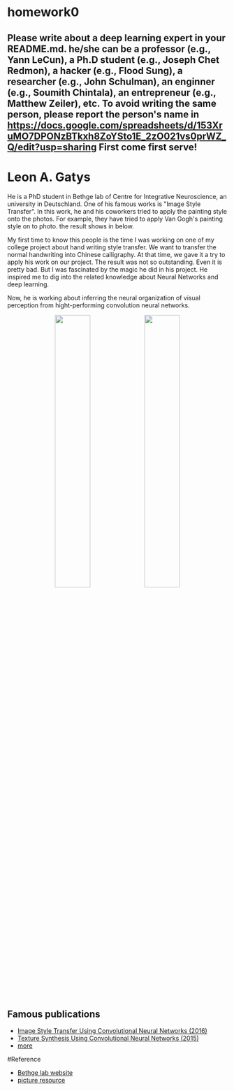 # homework0
Please write about a deep learning expert in your README.md.
he/she can be a professor (e.g., Yann LeCun), a Ph.D student (e.g., Joseph Chet Redmon), a hacker (e.g., Flood Sung), a researcher (e.g., John Schulman), an enginner (e.g., Soumith Chintala), an entrepreneur (e.g., Matthew Zeiler), etc.
To avoid writing the same person, please report the person's name in  
https://docs.google.com/spreadsheets/d/153XruMO7DPONzBTkxh8ZoYSto1E_2zO021vs0prWZ_Q/edit?usp=sharing
First come first serve!
-------
# Leon A. Gatys
He is a PhD student in Bethge lab of Centre for Integrative Neuroscience, an university in Deutschland. One of his famous works is "Image Style Transfer". In this work, he and his coworkers tried to apply the painting style onto the photos. For example, they have tried to apply Van Gogh's painting style on to photo. the result shows in below.

My first time to know this people is the time I was working on one of my college project about hand writing style transfer. We want to transfer the normal handwriting into Chinese calligraphy. At that time, we gave it a try to apply his work on our project. The result was not so outstanding. Even it is pretty bad. But I was fascinated by the magic he did in his project. He inspired me to dig into the related knowledge about Neural Networks and deep learning.

Now, he is working about inferring the neural organization of visual perception from hight-performing convolution neural networks.
<p align="center">
<img src="https://raw.githubusercontent.com/fzliu/style-transfer/master/images/content/sanfrancisco.jpg" width="40%"/>
<img src="https://raw.githubusercontent.com/fzliu/style-transfer/master/images/results/starry_sanfrancisco.jpg" width="40%"/>
</p>

## Famous publications
- [Image Style Transfer Using Convolutional Neural Networks (2016)](https://www.cv-foundation.org/openaccess/content_cvpr_2016/papers/Gatys_Image_Style_Transfer_CVPR_2016_paper.pdf)
- [Texture Synthesis Using Convolutional Neural Networks (2015)](http://papers.nips.cc/paper/5633-texture-synthesis-using-convolutional-neural-networks.pdf)
- [more](http://bethgelab.org/publications/leon+gatys/)

#Reference
- [Bethge lab website](http://bethgelab.org/people/)
- [picture resource](https://github.com/fzliu/style-transfer)
